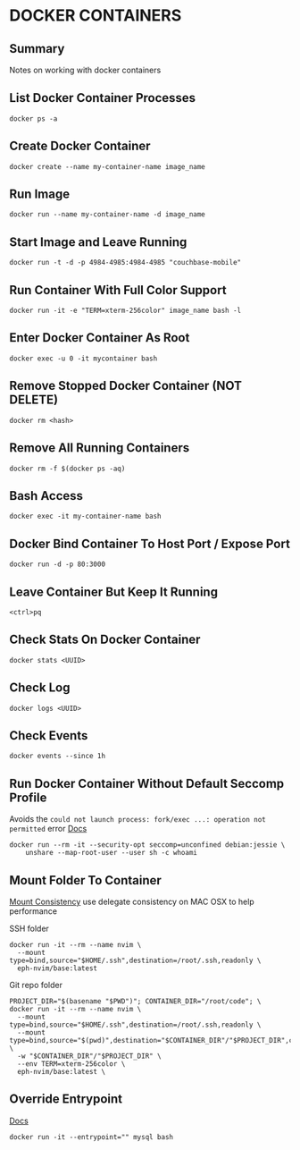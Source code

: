 # DOCKER CONTAINERS

## Summary

Notes on working with docker containers

## List Docker Container Processes

```console
docker ps -a
```

## Create Docker Container

```console
docker create --name my-container-name image_name
```

## Run Image

```console
docker run --name my-container-name -d image_name
```

## Start Image and Leave Running

```console
docker run -t -d -p 4984-4985:4984-4985 "couchbase-mobile"
```

## Run Container With Full Color Support

```console
docker run -it -e "TERM=xterm-256color" image_name bash -l
```

## Enter Docker Container As Root

```console
docker exec -u 0 -it mycontainer bash
```

## Remove Stopped Docker Container <hash> (NOT DELETE)

```console
docker rm <hash>
```

## Remove All Running Containers

```console
docker rm -f $(docker ps -aq)
```

## Bash Access

```console
docker exec -it my-container-name bash
```

## Docker Bind Container To Host Port / Expose Port

```console
docker run -d -p 80:3000
```

## Leave Container But Keep It Running

`<ctrl>pq`

## Check Stats On Docker Container

```console
docker stats <UUID>
```

## Check Log

```console
docker logs <UUID>
```

## Check Events

```console
docker events --since 1h
```

## Run Docker Container Without Default Seccomp Profile

Avoids the `could not launch process: fork/exec ...: operation not permitted`
error
[Docs](https://docs.docker.com/engine/security/seccomp/#significant-syscalls-blocked-by-the-default-profile)

```console
docker run --rm -it --security-opt seccomp=unconfined debian:jessie \
    unshare --map-root-user --user sh -c whoami
```

## Mount Folder To Container

[Mount Consistency](https://docs.docker.com/storage/bind-mounts/#configure-mount-consistency-for-macos)
use delegate consistency on MAC OSX to help performance

SSH folder

```console
docker run -it --rm --name nvim \
  --mount type=bind,source="$HOME/.ssh",destination=/root/.ssh,readonly \
  eph-nvim/base:latest
```

Git repo folder

```
PROJECT_DIR="$(basename "$PWD")"; CONTAINER_DIR="/root/code"; \
docker run -it --rm --name nvim \
  --mount type=bind,source="$HOME/.ssh",destination=/root/.ssh,readonly \
  --mount type=bind,source="$(pwd)",destination="$CONTAINER_DIR"/"$PROJECT_DIR",consistency=delegated \
  -w "$CONTAINER_DIR"/"$PROJECT_DIR" \
  --env TERM=xterm-256color \
  eph-nvim/base:latest \
```

## Override Entrypoint
[Docs](https://docs.docker.com/engine/reference/run/#entrypoint-default-command-to-execute-at-runtime)

```console
docker run -it --entrypoint="" mysql bash
```
